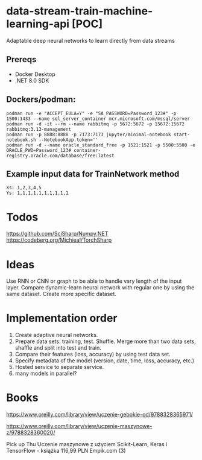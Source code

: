 # data-stream-train-machine-learning-api [POC]
Adaptable deep neural networks to learn directly from data streams
## Prereqs
- Docker Desktop
- .NET 8.0 SDK

## Dockers/podman:
```
podman run -e "ACCEPT_EULA=Y" -e "SA_PASSWORD=Password_123#" -p 1500:1433 --name sql_server_container mcr.microsoft.com/mssql/server
podman run -d -it --rm --name rabbitmq -p 5672:5672 -p 15672:15672 rabbitmq:3.13-management
podman run -p 8888:8888 -p 7173:7173 jupyter/minimal-notebook start-notebook.sh --NotebookApp.token=''
podman run -d --name oracle_standard_free -p 1521:1521 -p 5500:5500 -e ORACLE_PWD=Password_123# container-registry.oracle.com/database/free:latest

```
## Example input data for TrainNetwork method
```
Xs: 1,2,3,4,5
Ys: 1,1,1,1,1,1,1,1,1,1
```
# Todos

https://github.com/SciSharp/Numpy.NET
https://codeberg.org/Michieal/TorchSharp

# Ideas
Use RNN or CNN or graph to be able to handle vary length of the input layer.
Compare dynamic-learn neural network with regular one by using the same dataset.
Create more specific dataset.
   
# Implementation order
1. Create adaptive neural networks.
3. Prepare data sets: training, test. Shuffle. Merge more than two data sets, shaffle and split into test and train.
5. Compare their features (loss, accuracy) by using test data set.
6. Specify metadata of the model (version, date, time, loss, accuracy, etc.)
8. Hosted service to separate service.
9. many models in parallel?

 # Books
 https://www.oreilly.com/library/view/uczenie-gebokie-od/9788328365971/

 https://www.oreilly.com/library/view/uczenie-maszynowe-z/9788328360020/

Pick up Thu
Uczenie maszynowe z użyciem Scikit-Learn, Keras i TensorFlow - książka
116,99 PLN
Empik.com
(3)
